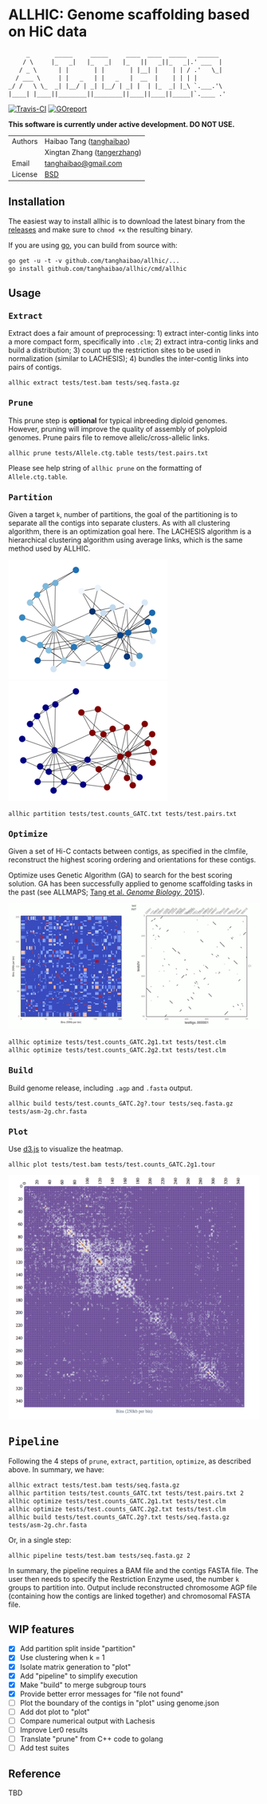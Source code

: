 # ALLHIC: Genome scaffolding based on HiC data

         _       _____     _____     ____  ____  _____   ______
        / \     |_   _|   |_   _|   |_   ||   _||_   _|.' ___  |
       / _ \      | |       | |       | |__| |    | | / .'   \_|
      / ___ \     | |   _   | |   _   |  __  |    | | | |
    _/ /   \ \_  _| |__/ | _| |__/ | _| |  | |_  _| |_\ `.___.'\
    |____| |____||________||________||____||____||_____|`.____ .'

[![Travis-CI](https://travis-ci.org/tanghaibao/allhic.svg?branch=master)](https://travis-ci.org/tanghaibao/allhic)
[![GOreport](https://goreportcard.com/badge/github.com/tanghaibao/allhic)](https://goreportcard.com/report/github.com/tanghaibao/allhic)

**This software is currently under active development. DO NOT USE.**

| | |
| --- | --- |
| Authors | Haibao Tang ([tanghaibao](http://github.com/tanghaibao)) |
| | Xingtan Zhang ([tangerzhang](https://github.com/tangerzhang)) |
| Email   | <tanghaibao@gmail.com> |
| License | [BSD](http://creativecommons.org/licenses/BSD/) |

## Installation

The easiest way to install allhic is to download the latest binary from
the [releases](https://github.com/tanghaibao/allhic/releases) and make sure to
`chmod +x` the resulting binary.

If you are using [go](https://github.com/golang/go), you can build from source with:

```console
go get -u -t -v github.com/tanghaibao/allhic/...
go install github.com/tanghaibao/allhic/cmd/allhic
```

## Usage

### <kbd>Extract</kbd>

Extract does a fair amount of preprocessing: 1) extract inter-contig links into a more compact form, specifically into `.clm`; 2) extract intra-contig links and build a distribution; 3) count up the restriction sites to be used in normalization (similar to LACHESIS); 4) bundles the inter-contig links into pairs of contigs.

```console
allhic extract tests/test.bam tests/seq.fasta.gz
```

### <kbd>Prune</kbd>

This prune step is **optional** for typical inbreeding diploid genomes.
However, pruning will improve the quality of assembly of polyploid genomes.
Prune pairs file to remove allelic/cross-allelic links.

```console
allhic prune tests/Allele.ctg.table tests/test.pairs.txt
```

Please see help string of `allhic prune` on the formatting of
`Allele.ctg.table`.


### <kbd>Partition</kbd>

Given a target `k`, number of partitions, the goal of the partitioning
is to separate all the contigs into separate clusters. As with all
clustering algorithm, there is an optimization goal here. The
LACHESIS algorithm is a hierarchical clustering algorithm using
average links, which is the same method used by ALLHIC.

![networkbefore](images/graph-s.png)
![networkafter](images/graph-s.partitioned.png)

```console
allhic partition tests/test.counts_GATC.txt tests/test.pairs.txt
```

### <kbd>Optimize</kbd>

Given a set of Hi-C contacts between contigs, as specified in the
clmfile, reconstruct the highest scoring ordering and orientations
for these contigs.

Optimize uses Genetic Algorithm (GA) to search for the best scoring solution.
GA has been successfully applied to genome scaffolding tasks in the past
(see ALLMAPS; [Tang et al. *Genome Biology*, 2015](https://genomebiology.biomedcentral.com/articles/10.1186/s13059-014-0573-1)).

![ga](images/test-movie.gif)

```console
allhic optimize tests/test.counts_GATC.2g1.txt tests/test.clm
allhic optimize tests/test.counts_GATC.2g2.txt tests/test.clm
```

### <kbd>Build</kbd>

Build genome release, including `.agp` and `.fasta` output.

```console
allhic build tests/test.counts_GATC.2g?.tour tests/seq.fasta.gz tests/asm-2g.chr.fasta
```

### <kbd>Plot</kbd>

Use [d3.js](https://d3js.org/) to visualize the heatmap.

```console
allhic plot tests/test.bam tests/test.counts_GATC.2g1.tour
```

![allhicplot](images/allhic-plot-s.png)

## <kbd>Pipeline</kbd>

Following the 4 steps of `prune`, `extract`, `partition`, `optimize`, as described above.
In summary, we have:

```console
allhic extract tests/test.bam tests/seq.fasta.gz
allhic partition tests/test.counts_GATC.txt tests/test.pairs.txt 2
allhic optimize tests/test.counts_GATC.2g1.txt tests/test.clm
allhic optimize tests/test.counts_GATC.2g2.txt tests/test.clm
allhic build tests/test.counts_GATC.2g?.txt tests/seq.fasta.gz tests/asm-2g.chr.fasta
```

Or, in a single step:

```console
allhic pipeline tests/test.bam tests/seq.fasta.gz 2
```

In summary, the pipeline requires a BAM file and the contigs FASTA file.
The user then needs to specify the Restriction Enzyme used, the number
`k` groups to partition into. Output include reconstructed chromosome
AGP file (containing how the contigs are linked together) and chromosomal
FASTA file.

## WIP features

- [x] Add partition split inside "partition"
- [x] Use clustering when k = 1
- [x] Isolate matrix generation to "plot"
- [x] Add "pipeline" to simplify execution
- [x] Make "build" to merge subgroup tours
- [x] Provide better error messages for "file not found"
- [ ] Plot the boundary of the contigs in "plot" using genome.json
- [ ] Add dot plot to "plot"
- [ ] Compare numerical output with Lachesis
- [ ] Improve Ler0 results
- [ ] Translate "prune" from C++ code to golang
- [ ] Add test suites

## Reference

TBD
